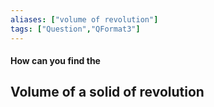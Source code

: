 ```yaml
---
aliases: ["volume of revolution"]
tags: ["Question","QFormat3"]
---
```


#### How can you find the
## Volume of a solid of revolution
